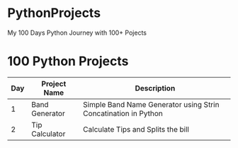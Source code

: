 # PythonProjects

My 100 Days Python Journey with 100+ Pojects

# 100 Python Projects

| Day | Project Name       | Description                                                    |
|-----|--------------------|----------------------------------------------------------------|
| 1   | Band Generator     | Simple Band Name Generator using Strin Concatination in Python |
| 2   | Tip Calculator     | Calculate Tips and Splits the bill                             |

